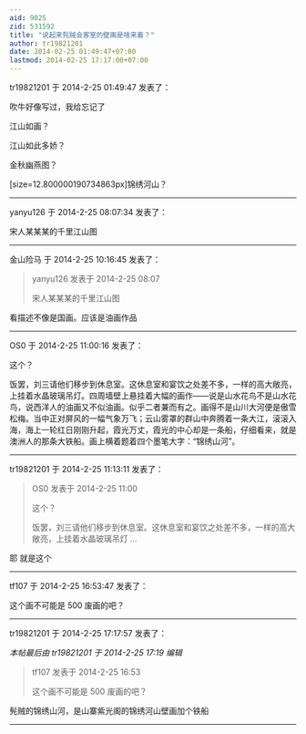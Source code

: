 ```yaml
---
aid: 9025
zid: 531592
title: "说起来髡贼会客室的壁画是啥来着？"
author: tr19821201
date: 2014-02-25 01:49:47+07:00
lastmod: 2014-02-25 17:17:00+07:00
---
```


tr19821201 于 2014-2-25 01:49:47 发表了：

吹牛好像写过，我给忘记了

江山如画？

江山如此多娇？

金秋幽燕图？

[size=12.800000190734863px]锦绣河山？

---

yanyu126 于 2014-2-25 08:07:34 发表了：

宋人某某某的千里江山图

---

金山险马 于 2014-2-25 10:16:45 发表了：

> yanyu126 发表于 2014-2-25 08:07
>
> 宋人某某某的千里江山图

看描述不像是国画。应该是油画作品

---

OS0 于 2014-2-25 11:00:16 发表了：

这个？

饭罢，刘三请他们移步到休息室。这休息室和宴饮之处差不多，一样的高大敞亮，上挂着水晶玻璃吊灯。四周墙壁上悬挂着大幅的画作——说是山水花鸟不是山水花鸟，说西洋人的油画又不似油画。似乎二者兼而有之。画得不是山川大河便是傲雪松梅。当中正对屏风的一幅气象万飞；云山雾罩的群山中奔腾着一条大江，滚滚入海，海上一轮红日刚刚升起，霞光万丈，霞光的中心却是一条船，仔细看来，就是澳洲人的那条大铁船。画上横着题着四个墨笔大字：“锦绣山河”。

---

tr19821201 于 2014-2-25 11:13:11 发表了：

> OS0 发表于 2014-2-25 11:00
>
> 这个？
>
> 饭罢，刘三请他们移步到休息室。这休息室和宴饮之处差不多，一样的高大敞亮，上挂着水晶玻璃吊灯 ...

耶 就是这个

---

tf107 于 2014-2-25 16:53:47 发表了：

这个画不可能是 500 废画的吧？

---

tr19821201 于 2014-2-25 17:17:57 发表了：

_本帖最后由 tr19821201 于 2014-2-25 17:19 编辑_

> tf107 发表于 2014-2-25 16:53
>
> 这个画不可能是 500 废画的吧？

髡贼的锦绣山河，是山寨紫光阁的锦绣河山壁画加个铁船

---
